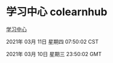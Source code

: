 # 学习中心 colearnhub
[学习中心](http://59.174.24.246:56308/colearnhub/)

2021年 03月 11日 星期四 07:50:02 CST

2021年 03月 10日 星期三 23:50:02 GMT
